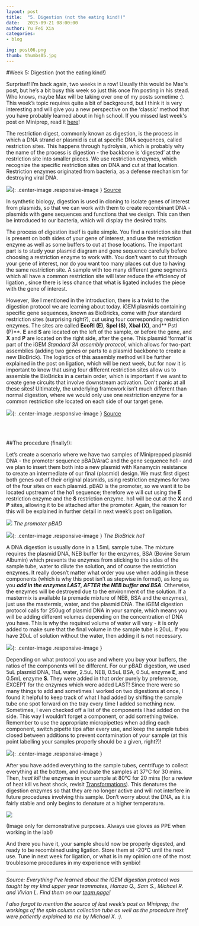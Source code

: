 ```yaml
---
layout: post
title:  "5. Digestion (not the eating kind!)"
date:   2015-09-21 08:00:00
author: Yu Fei Xia
categories: 
- blog

img: post06.png
thumb: thumbs05.jpg
---
```


#Week 5: Digestion (not the eating kind!)

Surprise!! I’m back again, two weeks in a row! Usually this would be Max's post, but he’s a bit busy this week so just this once I’m posting in his stead. Who knows, maybe Max will be taking over one of my posts sometime :). This week’s topic requires quite a bit of background, but I think it is very interesting and will give you a new perspective on the ‘classic’ method that you have probably learned about in high school. If you missed last week's post on Miniprep, read it [here](http://mcmastergem.com/blog/2015/09/14/e-coli-go-to-a-happier-place/)!

The restriction digest, commonly known as digestion, is the process in which a DNA strand or plasmid is cut at specific DNA sequences, called restriction sites. This happens through hydrolysis, which is probably why the name of the process is digestion - the backbone is ‘digested’ at the restriction site into smaller pieces. We use restriction enzymes, which recognize the specific restriction sites on DNA and cut at that location. Restriction enzymes originated from bacteria, as a defense mechanism for destroying viral DNA.

![](https://scontent-lga1-1.xx.fbcdn.net/hphotos-xap1/v/t1.0-9/10368188_1101992526492542_2817754395985373711_n.jpg?oh=b807c88fe6d9e66f1adc3da4709bd68d&oe=569F04B6){: .center-image .responsive-image }
[Source](http://www.scq.ubc.ca/restriction-endonucleases-molecular-scissors-for-specifically-cutting-dna/)

In synthetic biology, digestion is used in cloning to isolate genes of interest from plasmids, so that we can work with them to create recombinant DNA - plasmids with gene sequences and functions that we design. This can then be introduced to our bacteria, which will display the desired traits.

The process of digestion itself is quite simple. You find a restriction site that is present on both sides of your gene of interest, and use the restriction enzyme as well as some buffers to cut at those locations. The important part is to study your plasmid diagram and gene sequence carefully before choosing a restriction enzyme to work with. You don’t want to cut through your gene of interest, nor do you want too many places cut due to having the same restriction site. A sample with too many different gene segments which all have a common restriction site will later reduce the efficiency of ligation , since there is less chance that what is ligated includes the piece with the gene of interest.


However, like I mentioned in the introduction, there is a twist to the digestion protocol we are learning about today. iGEM plasmids containing specific gene sequences, known as BioBricks, come with *four* standard restriction sites (surprising right?), cut using four corresponding restriction enzymes. The sites are called **EcoRI** **(E)**, **Spel (S)**, **Xbal (X)**, and** Pstl (P)**. **E** and **S** are located on the left of the sample, or before the gene, and **X** and **P** are located on the right side, after the gene. This plasmid ‘format’ is part of the iGEM *Standard 3A assembly protocol*, which allows for two-part assemblies (adding two genes or parts to a plasmid backbone to create a new BioBrick). The logistics of this assembly method will be further explained in the post on ligation, which will be next week, but for now it is important to know that using four different restriction sites allow us to assemble the BioBricks in a certain order, which is important if we want to create gene circuits that involve downstream activation. Don't panic at all these sites! Ultimately, the underlying framework isn’t much different than normal digestion, where we would only use one restriction enzyme for a common restriction site located on each side of our target gene.

![](https://scontent-lga1-1.xx.fbcdn.net/hphotos-xfl1/v/t1.0-9/12032272_1101992543159207_708862994265303906_n.jpg?oh=a82094eb045398f3ce4520fd6d36dc37&oe=56934FA2){: .center-image .responsive-image }
[Source](http://parts.igem.org/Help:Assembly/3A_Assembly)

<br><br>

##The procedure (finally!):


Let’s create a scenario where we have two samples of Miniprepped plasmid DNA - the promoter sequence pBAD/AraC and the gene sequence ho1 - and we plan to insert them both into a new plasmid with Kanamycin resistance to create an intermediate of our final (plasmid) design. We must first digest both genes out of their original plasmids, using restriction enzymes for two of the four sites on each plasmid. pBAD is the promoter, so we want it to be located upstream of the ho1 sequence; therefore we will cut using the **E** restriction enzyme and the **S** restriction enzyme. ho1 will be cut at the **X** and **P** sites, allowing it to be attached after the promoter. Again, the reason for this will be explained in further detail in next week’s post on ligation.

![](https://scontent-lga1-1.xx.fbcdn.net/hphotos-xtf1/v/t1.0-9/12036707_1101992556492539_8500390147664457540_n.jpg?oh=56bebcf72d7df9117e3455cd4eecbbe3&oe=565DCC11)
*The promoter pBAD*

![](https://scontent-lga1-1.xx.fbcdn.net/hphotos-xfp1/v/t1.0-9/12011356_1101992589825869_8658171084529371137_n.jpg?oh=083fcb0be3db7940ee805eda8b6c7c13&oe=56971B7E){: .center-image .responsive-image }
*The BioBrick ho1*


A DNA digestion is usually done in a 1.5mL sample tube. The mixture requires the plasmid DNA, NEB buffer for the enzymes, BSA (Bovine Serum Albumin) which prevents the enzymes from sticking to the sides of the sample tube, water to dilute the solution, and of course the restriction enzymes. It really doesn’t matter what order you use when adding in these components (which is why this post isn’t as stepwise in format), as long as you ***add in the enzymes LAST, AFTER the NEB buffer and BSA***. Otherwise, the enzymes will be destroyed due to the environment of the solution. If a mastermix is available (a premade mixture of NEB, BSA and the enzymes), just use the mastermix, water, and the plasmid DNA. The iGEM digestion protocol calls for 250ug of plasmid DNA in your sample, which means you will be adding different volumes depending on the concentration of DNA you have. This is why the required volume of water will vary - it is only added to make sure that the final volume in the sample tube is 20uL. If you have 20uL of solution without the water, then adding it is not necessary. 

![](https://scontent-lga1-1.xx.fbcdn.net/hphotos-xaf1/v/t1.0-9/12032244_1101992536492541_4092753026394400841_n.jpg?oh=af0375e10f8e5c5943e0dc7335c2af3e&oe=56628B00){: .center-image .responsive-image }

Depending on what protocol you use and where you buy your buffers, the ratios of the components will be different. For our pBAD digestion, we used 5uL plasmid DNA, 11uL water, 2.5uL NEB, 0.5uL BSA, 0.5uL enzyme **E**, and 0.5mL enzyme **S**. They were added in that order purely by preference, EXCEPT for the enzymes which were added LAST! Since there were so many things to add and sometimes I worked on two digestions at once, I found it helpful to keep track of what I had added by shifting the sample tube one spot forward on the tray every time I added something new. Sometimes, I even checked off a list of the components I had added on the side. This way I wouldn’t forget a component, or add something twice. Remember to use the appropriate micropipettes when adding each component, switch pipette tips after every use, and keep the sample tubes closed between additions to prevent contamination of your sample (at this point labelling your samples properly should be a given, right?)!

![](https://scontent-lga1-1.xx.fbcdn.net/hphotos-xpa1/v/t1.0-9/12049710_1101992579825870_3738039465448653011_n.jpg?oh=394e4c281926472097b9c30af3a177cf&oe=56948FA6){: .center-image .responsive-image }

After you have added everything to the sample tubes, centrifuge to collect everything at the bottom, and incubate the samples at 37°C for 30 mins. Then, *heat kill* the enzymes in your sample at 80°C for 20 mins (for a review of heat kill vs heat shock, revisit [Transformations](http://mcmastergem.com/blog/2015/08/31/the-magical-world-of-transformations/)). This denatures the digestion enzymes so that they are no longer active and will not interfere in future procedures involving this sample. Don’t worry about the DNA, as it is fairly stable and only begins to denature at a higher temperature.

![](https://scontent-lga1-1.xx.fbcdn.net/hphotos-xfa1/v/t1.0-9/12042719_1101992569825871_966801383235269487_n.jpg?oh=a031dba2fca855ff15224e85df057a87&oe=56935A62)

(Image only for demonstrative purposes. Always use gloves as PPE when working in the lab!)

And there you have it, your sample should now be properly digested, and ready to be recombined using ligation. Store them at -20°C until the next use. Tune in next week for ligation, or what is in my opinion one of the most troublesome procedures in my experience with synbio!

---

*Source: Everything I’ve learned about the iGEM digestion protocol was taught by my kind upper year teammates, Hamza Q., Sam S., Michael R. and Vivian L. Find them on our [team page](http://mcmastergem.com/tp.html)!*

*I also forgot to mention the source of last week’s post on Miniprep; the workings of the spin column collection tube as well as the procedure itself were patiently explained to me by Michael X. :).*
